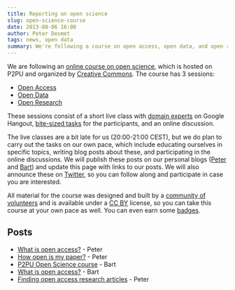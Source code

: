 ```yaml
---
title: Reporting on open science
slug: open-science-course
date: 2013-08-06 16:00
author: Peter Desmet
tags: news, open data
summary: We're following a course on open access, open data, and open research.
---
```


We are following an [online course on open science](https://p2pu.org/en/courses/5/open-science-an-introduction/), which is hosted on P2PU and organized by [Creative Commons](http://creativecommons.org/). The course has 3 sessions:

* [Open Access](https://p2pu.org/en/courses/5/content/11/)
* [Open Data](https://p2pu.org/en/courses/5/content/13/)
* [Open Research](https://p2pu.org/en/courses/5/content/12/)

These sessions consist of a short live class with [domain experts](https://p2pu.org/en/courses/5/content/1370/) on Google Hangout, [bite-sized tasks](https://p2pu.org/en/courses/5/content/283/) for the participants, and an online discussion.

The live classes are a bit late for us (20:00-21:00 CEST), but we do plan to carry out the tasks on our own pace, which include educating ourselves in specific topics, writing blog posts about these, and participating in the online discussions. We will publish these posts on our personal blogs ([Peter](http://peterdesmet.com) and [Bart](http://bioinformatics-man.blogspot.be/)) and update this page with links to our posts. We will also announce these on [Twitter](https://twitter.com/LifeWatchINBO), so you can follow along and participate in case you are interested.

All material for the course was designed and built by a [community of volunteers](http://creativecommons.org/weblog/entry/37060) and is available under a [CC BY](http://creativecommons.org/licenses/by/3.0/) license, so you can take this course at your own pace as well. You can even earn some [badges](https://p2pu.org/en/courses/5/content/1337/).

## Posts

* [What is open access?](http://peterdesmet.com/posts/oa-1.html) - Peter
* [How open is my paper?](http://peterdesmet.com/posts/oa-2.html) - Peter
* [P2PU Open Science course](http://bioinformatics-man.blogspot.be/2013/08/p2pu-open-science-course.html) - Bart
* [What is open access?](http://bioinformatics-man.blogspot.be/2013/08/what-is-open-access.html) - Bart
* [Finding open access research articles](http://peterdesmet.com/posts/oa-3.html) - Peter
